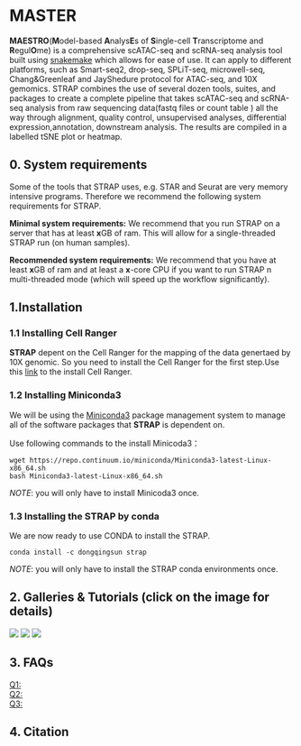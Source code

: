 # MASTER

**MAESTRO**(**M**odel-based **A**nalys**E**s of **S**ingle-cell **T**ranscriptome and **R**egul**O**me) is a comprehensive scATAC-seq and scRNA-seq analysis tool built using [snakemake](https://bitbucket.org/snakemake/snakemake/wiki/Home) which allows for ease of use. It can apply to different platforms, such as Smart-seq2, drop-seq, SPLiT-seq, microwell-seq, Chang&Greenleaf and JayShedure protocol for ATAC-seq, and 10X gemomics. STRAP combines the use of several dozen tools, suites, and packages to create a complete pipeline that takes scATAC-seq and scRNA-seq analysis from raw sequencing data(fastq files or count 
table ) all the way through alignment, quality control, unsupervised analyses, differential expression,annotation, downstream analysis. The results are compiled in a labelled tSNE plot or heatmap.

## 0. System requirements
Some of the tools that STRAP uses, e.g. STAR and Seurat are very memory intensive programs. Therefore we recommend the following system requirements for STRAP.

**Minimal system requirements:**
We recommend that you run STRAP on a server that has at least **x**GB of ram. This will allow for a single-threaded STRAP run (on human samples).

**Recommended system requirements:**
We recommend that you have at least **x**GB of ram and at least a **x**-core CPU if you want to run STRAP n multi-threaded mode (which will speed up the workflow significantly). 


## 1.Installation

### 1.1 Installing Cell Ranger

__STRAP__ depent on the Cell Ranger for the mapping of the data genertaed by 10X genomic. So you need to install the Cell Ranger for the first step.Use this [link](https://support.10xgenomics.com/single-cell-gene-expression/software/pipelines/latest/installation) to the install Cell Ranger.

### 1.2 Installing Miniconda3

We will be using the [Miniconda3](http://conda.pydata.org/miniconda.html) package management system to manage all of the software packages that __STRAP__ is dependent on. 

Use following commands to the install Minicoda3：

```
wget https://repo.continuum.io/miniconda/Miniconda3-latest-Linux-x86_64.sh
bash Miniconda3-latest-Linux-x86_64.sh
```

*NOTE*: you will only have to install Minicoda3 once.  

### 1.3 Installing the STRAP by conda

We are now ready to use CONDA to install the STRAP.

```
conda install -c dongqingsun strap
```

*NOTE*: you will only have to install the STRAP conda environments once.

## 2. Galleries & Tutorials (click on the image for details)

[![](image/ATAC.png)](./example/STRAP_ATAC_infrastructure.md)
[![](image/RNA.png)](./example/STRAP_RNA_infrastructure.md)
[![](image/INTERGRATE.png)](./example/STRAP_INTERGRATE_infrastructure.md)


## 3. FAQs
[Q1:]()             
[Q2:]()          
[Q3:]()   


## 4. Citation

